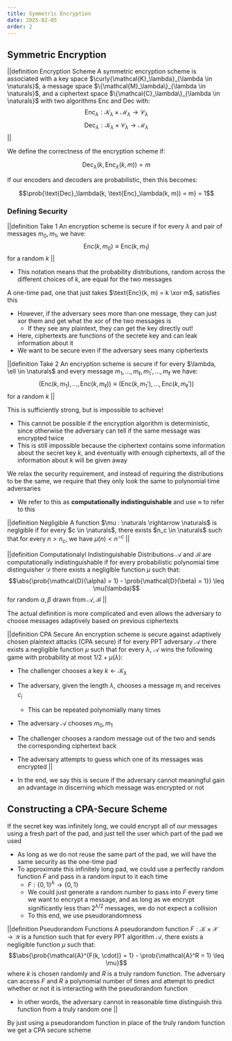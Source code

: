 ```yaml
---
title: Symmetric Encryption
date: 2025-02-05
order: 2
---
```


## Symmetric Encryption

||definition Encryption Scheme
A symmetric encryption scheme is associated with a key space $\curly{\mathcal{K}_\lambda}_{\lambda \in \naturals}$, a message space $\{\mathcal{M}_\lambda\}_{\lambda \in \naturals}$, and a ciphertext space $\{\mathcal{C}_\lambda\}_{\lambda \in \naturals}$ with two algorithms Enc and Dec with:
$$\text{Enc}_\lambda : \mathcal{K}_\lambda \times \mathcal{M}_\lambda \rightarrow \mathcal{C}_\lambda$$
$$\text{Dec}_\lambda : \mathcal{K}_\lambda \times \mathcal{C}_\lambda \rightarrow \mathcal{M}_\lambda$$
||

We define the correctness of the encryption scheme if:

$$\text{Dec}_\lambda(k, \text{Enc}_\lambda(k, m)) = m$$

If our encoders and decoders are probabilistic, then this becomes:

$$\prob{\text{Dec}_\lambda(k, \text{Enc}_\lambda(k, m)) = m} = 1$$

### Defining Security

||definition Take 1
An encryption scheme is secure if for every $\lambda$ and pair of messages $m_0, m_1$, we have:
$$\text{Enc}(k, m_0) \equiv \text{Enc}(k, m_1)$$
for a random $k$
||

- This notation means that the probability distributions, random across the different choices of $k$, are equal for the two messages

A one-time pad, one that just takes $\text{Enc}(k, m) = k \xor m$, satisfies this

- However, if the adversary sees more than one message, they can just xor them and get what the xor of the two messages is
  - If they see any plaintext, they can get the key directly out!
- Here, ciphertexts are functions of the secrete key and can leak information about it
- We want to be secure even if the adversary sees many ciphertexts

||definition Take 2
An encryption scheme is secure if for every $\lambda, \ell \in \naturals$ and every message $m_1, \dots, m_\ell, m_1', \dots, m_\ell$ we have:
$$(\text{Enc}(k, m_1), \dots, \text{Enc}(k, m_\ell)) \equiv (\text{Enc}(k, m_1'), \dots, \text{Enc}(k, m_\ell'))$$
for a random $k$
||

This is sufficiently strong, but is impossible to achieve!

- This cannot be possible if the encryption algorithm is deterministic, since otherwise the adversary can tell if the same message was encrypted twice
- This is still impossible because the ciphertext contains some information about the secret key $k$, and eventually with enough ciphertexts, all of the information about $k$ will be given away

We relax the security requirement, and instead of requiring the distributions to be the same, we require that they only look the same to polynomial time adversaries

- We refer to this as **computationally indistinguishable** and use $\approx$ to refer to this

||definition Negligible
A function $\mu : \naturals \rightarrow \naturals$ is neglgible if for every $c \in \naturals$, there exists $n_c \in \naturals$ such that for every $n > n_c$, we have $\mu(n) < n^{-c}$
||

||definition Computationalyl Indistinguishable
Distributions $\mathcal{A}$ and $\mathcal{B}$ are computationally indistinguishable if for every probabilistic polynomial time distinguisher $\mathcal{D}$ there exists a negliglble function $\mu$ such that:
$$\abs{\prob{\mathcal{D}(\alpha) = 1} - \prob{\mathcal{D}(\beta) = 1}} \leq \mu(\lambda)$$
for random $\alpha, \beta$ drawn from $\mathcal{A}, \mathcal{B}$
||

The actual definition is more complicated and even allows the adversary to choose messages adaptively based on previous ciphertexts

||definition CPA Secure
An encryption scheme is secure against adaptively chosen plaintext attacks (CPA secure) if for every PPT adversary $\mathcal{A}$ there exists a negligible function $\mu$ such that for every $\lambda$, $\mathcal{A}$ wins the following game with probability at most $1/2 + \mu(\lambda)$:

- The challenger chooses a key $k \leftarrow \mathcal{K}_\lambda$
- The adversary, given the length $\lambda$, chooses a message $m_i$ and receives $c_i$
  - This can be repeated polynomially many times
- The adversary $\mathcal{A}$ chooses $m_0, m_1$
- The challenger chooses a random message out of the two and sends the corresponding ciphertext back
- The adversary attempts to guess which one of its messages was encrypted
  ||

- In the end, we say this is secure if the adversary cannot meaningful gain an advantage in discerning which message was encrypted or not

## Constructing a CPA-Secure Scheme

If the secret key was infinitely long, we could encrypt all of our messages using a fresh part of the pad, and just tell the user which part of the pad we used

- As long as we do not reuse the same part of the pad, we will have the same security as the one-time pad
- To approximate this infinitely long pad, we could use a perfectly random function $F$ and pass in a random input to it each time
  - $F: \{0, 1\}^\lambda \rightarrow \{0, 1\}$
  - We could just generate a random number to pass into $F$ every time we want to encrypt a message, and as long as we encrypt significantly less than $2^{\lambda / 2}$ messages, we do not expect a collision
  - To this end, we use pseudorandomness

||definition Pseudorandom Functions
A pseudorandom function $F: \mathcal{K} \times \mathcal{X} \rightarrow \mathcal{Y}$ is a function such that for every PPT algorithm $\mathcal{A}$, there exists a negligible function $\mu$ such that:
$$\abs{\prob{\mathcal{A}^{F(k, \cdot)} = 1} - \prob{\mathcal{A}^R = 1} \leq \mu}$$
where $k$ is chosen randomly and $R$ is a truly random function. The adversary can access $F$ and $R$ a polynomial number of times and attempt to predict whether or not it is interacting with the pseudorandom function

- In other words, the adversary cannot in reasonable time distinguish this function from a truly random one
  ||

By just using a pseudorandom function in place of the truly random function we get a CPA secure scheme
